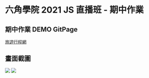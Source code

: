 # 六角學院 2021 JS 直播班 - 期中作業

## 期中作業 DEMO GitPage 
[旅遊行程網](https://luckytiger66.github.io/JS2021-hexschool/week05/)

## 畫面截圖
![](https://i.imgur.com/GQaye3i.png)
![](https://i.imgur.com/wkFvOV8.png)
